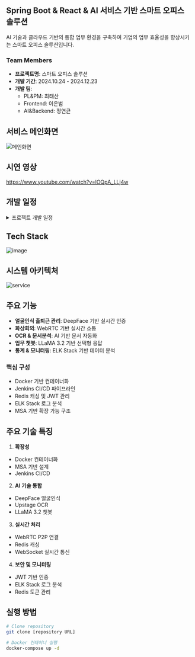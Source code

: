 ## Spring Boot & React & AI 서비스 기반 스마트 오피스 솔루션
AI 기술과 클라우드 기반의 통합 업무 환경을 구축하여 기업의 업무 효율성을 향상시키는 스마트 오피스 솔루션입니다.

### Team Members
- **프로젝트명**: 스마트 오피스 솔루션
- **개발 기간**: 2024.10.24 - 2024.12.23
- **개발 팀**:
    - PL&PM: 최태산
    - Frontend: 이은범
    - AI&Backend: 정연균
 


## 서비스 메인화면
![메인화면](https://github.com/user-attachments/assets/d020ad5c-1f89-4eea-b856-aec754380444)

## 시연 영상
https://www.youtube.com/watch?v=lOQpA_LLj4w




 
## 개발 일정
<details>
<summary>프로젝트 개발 일정</summary>

```mermaid
gantt
    title 스마트 오피스 솔루션 개발 일정
    dateFormat YYYY-MM-DD
    axisFormat %m-%d
    excludes weekends

    section 프로젝트 기획
    요구사항 분석 및 설계: done, req, 2024-10-22, 7d
    개발 환경 구축: done, env, after req, 3d

    section 핵심 기능 개발
    인프라 구축: done, infra, 2024-11-04, 10d
    AI 기능 개발: done, ai, 2024-11-11, 14d
    웹 서비스 개발: done, web, 2024-11-25, 12d

    section 시스템 구축
    데이터베이스/로깅: done, db, 2024-12-09, 8d
    부가 기능 개발: done, extra, 2024-12-12, 7d

    section 마무리
    테스트 및 최적화: crit, test, 2024-12-16, 5d
    최종 배포: milestone, deploy, after test, 1d
```

</details>

## Tech Stack
![image](https://github.com/user-attachments/assets/4472faa3-99aa-436c-be01-af76d55b3485)


## 시스템 아키텍처
![service](https://github.com/user-attachments/assets/e7c6805a-81bf-4a7a-a2ce-b10eda686ee9)

## 주요 기능
- **얼굴인식 출퇴근 관리**: DeepFace 기반 실시간 인증
- **화상회의**: WebRTC 기반 실시간 소통
- **OCR & 문서분석**: AI 기반 문서 자동화
- **업무 챗봇**: LLaMA 3.2 기반 선택형 응답
- **통계 & 모니터링**: ELK Stack 기반 데이터 분석


### 핵심 구성
- Docker 기반 컨테이너화
- Jenkins CI/CD 파이프라인
- Redis 캐싱 및 JWT 관리
- ELK Stack 로그 분석
- MSA 기반 확장 가능 구조

## 주요 기술 특징
1. **확장성**
- Docker 컨테이너화
- MSA 기반 설계
- Jenkins CI/CD

2. **AI 기술 통합**
- DeepFace 얼굴인식
- Upstage OCR
- LLaMA 3.2 챗봇

3. **실시간 처리**
- WebRTC P2P 연결
- Redis 캐싱
- WebSocket 실시간 통신

4. **보안 및 모니터링**
- JWT 기반 인증
- ELK Stack 로그 분석
- Redis 토큰 관리

## 실행 방법
```bash
# Clone repository
git clone [repository URL]

# Docker 컨테이너 실행
docker-compose up -d
```
